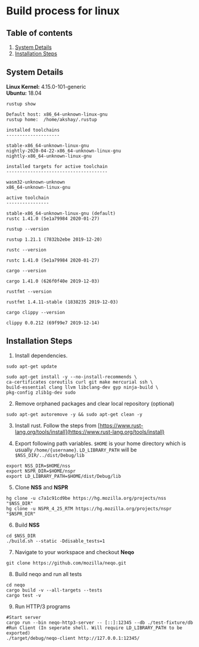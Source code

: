 # Build process for linux

## Table of contents

1. [System Details](#system-details)
2. [Installation Steps](#installation-steps)

## System Details

**Linux Kernel:** 4.15.0-101-generic  
**Ubuntu:** 18.04

```shell
rustup show
```

```output
Default host: x86_64-unknown-linux-gnu
rustup home:  /home/akshay/.rustup

installed toolchains
--------------------

stable-x86_64-unknown-linux-gnu
nightly-2020-04-22-x86_64-unknown-linux-gnu
nightly-x86_64-unknown-linux-gnu

installed targets for active toolchain
--------------------------------------

wasm32-unknown-unknown
x86_64-unknown-linux-gnu

active toolchain
----------------

stable-x86_64-unknown-linux-gnu (default)
rustc 1.41.0 (5e1a79984 2020-01-27)
```

```shell
rustup --version
```

```output
rustup 1.21.1 (7832b2ebe 2019-12-20)
```

```shell
rustc --version
```

```output
rustc 1.41.0 (5e1a79984 2020-01-27)
```

```shell
cargo --version
```

```output
cargo 1.41.0 (626f0f40e 2019-12-03)
```

```shell
rustfmt --version
```

```output
rustfmt 1.4.11-stable (1838235 2019-12-03)
```

```shell
cargo clippy --version
```

```output
clippy 0.0.212 (69f99e7 2019-12-14)
```

## Installation Steps

1. Install dependencies.

```shell
sudo apt-get update
```

```shell
sudo apt-get install -y --no-install-recommends \
ca-certificates coreutils curl git make mercurial ssh \
build-essential clang llvm libclang-dev gyp ninja-build \
pkg-config zlib1g-dev sudo
```

2. Remove orphaned packages and clear local repository (optional)

```shell
sudo apt-get autoremove -y && sudo apt-get clean -y
```

3. Install rust. Follow the steps from [https://www.rust-lang.org/tools/install](https://www.rust-lang.org/tools/install)

4. Export following path variables. `$HOME` is your home directory which is usually `/home/{username}`. `LD_LIBRARY_PATH` will be `$NSS_DIR/../dist/Debug/lib`

```shell
export NSS_DIR=$HOME/nss
export NSPR_DIR=$HOME/nspr
export LD_LIBRARY_PATH=$HOME/dist/Debug/lib
```

5. Clone **NSS** and **NSPR**

```shell
hg clone -u c7a1c91cd9be https://hg.mozilla.org/projects/nss "$NSS_DIR"
hg clone -u NSPR_4_25_RTM https://hg.mozilla.org/projects/nspr "$NSPR_DIR"
```

6. Build **NSS**

```shell
cd $NSS_DIR
./build.sh --static -Ddisable_tests=1
```

7. Navigate to your workspace and checkout **Neqo**

```shell
git clone https://github.com/mozilla/neqo.git
```

8. Build neqo and run all tests

```shell
cd neqo
cargo build -v --all-targets --tests
cargo test -v
```

9. Run HTTP/3 programs

```shell
#Start server
cargo run --bin neqo-http3-server -- [::]:12345 --db ./test-fixture/db
#Run Client (In seperate shell. Will require LD_LIBRARY_PATH to be exported)
./target/debug/neqo-client http://127.0.0.1:12345/
```
